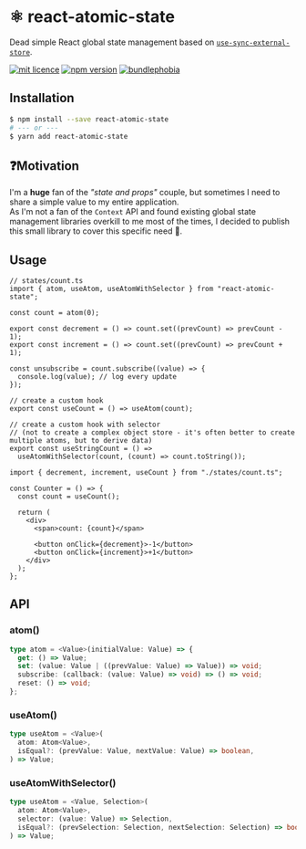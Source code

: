 # ⚛️ react-atomic-state

Dead simple React global state management based on [`use-sync-external-store`](https://github.com/facebook/react/tree/master/packages/use-sync-external-store).

[![mit licence](https://img.shields.io/dub/l/vibe-d.svg?style=for-the-badge)](https://github.com/zoontek/react-atomic-state/blob/main/LICENSE)
[![npm version](https://img.shields.io/npm/v/react-atomic-state?style=for-the-badge)](https://www.npmjs.org/package/react-atomic-state)
[![bundlephobia](https://img.shields.io/bundlephobia/minzip/react-atomic-state?label=size&style=for-the-badge)](https://bundlephobia.com/result?p=react-atomic-state)

## Installation

```bash
$ npm install --save react-atomic-state
# --- or ---
$ yarn add react-atomic-state
```

## ❓Motivation

I'm a **huge** fan of the _"state and props"_ couple, but sometimes I need to share a simple value to my entire application.<br />
As I'm not a fan of the `Context` API and found existing global state management libraries overkill to me most of the times, I decided to publish this small library to cover this specific need 🙌.

## Usage

```tsx
// states/count.ts
import { atom, useAtom, useAtomWithSelector } from "react-atomic-state";

const count = atom(0);

export const decrement = () => count.set((prevCount) => prevCount - 1);
export const increment = () => count.set((prevCount) => prevCount + 1);

const unsubscribe = count.subscribe((value) => {
  console.log(value); // log every update
});

// create a custom hook
export const useCount = () => useAtom(count);

// create a custom hook with selector
// (not to create a complex object store - it's often better to create multiple atoms, but to derive data)
export const useStringCount = () =>
  useAtomWithSelector(count, (count) => count.toString());
```

```tsx
import { decrement, increment, useCount } from "./states/count.ts";

const Counter = () => {
  const count = useCount();

  return (
    <div>
      <span>count: {count}</span>

      <button onClick={decrement}>-1</button>
      <button onClick={increment}>+1</button>
    </div>
  );
};
```

## API

### atom()

```ts
type atom = <Value>(initialValue: Value) => {
  get: () => Value;
  set: (value: Value | ((prevValue: Value) => Value)) => void;
  subscribe: (callback: (value: Value) => void) => () => void;
  reset: () => void;
};
```

### useAtom()

```ts
type useAtom = <Value>(
  atom: Atom<Value>,
  isEqual?: (prevValue: Value, nextValue: Value) => boolean,
) => Value;
```

### useAtomWithSelector()

```ts
type useAtom = <Value, Selection>(
  atom: Atom<Value>,
  selector: (value: Value) => Selection,
  isEqual?: (prevSelection: Selection, nextSelection: Selection) => boolean,
) => Value;
```
